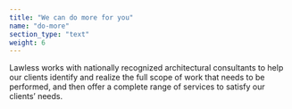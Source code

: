 ```yaml
---
title: "We can do more for you"
name: "do-more"
section_type: "text"
weight: 6
---
```


Lawless works with nationally recognized architectural consultants to help our clients identify and realize the full scope of work that needs to be performed, and then offer a complete range of services to satisfy our clients’ needs.
